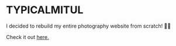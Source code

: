 # TYPICALMITUL

I decided to rebuild my entire photography website from scratch! 🏄‍♂️

Check it out [here.](https://mitulphoto.netlify.com)
